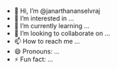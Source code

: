 - 👋 Hi, I’m @janarthananselvraj
- 👀 I’m interested in ...
- 🌱 I’m currently learning ...
- 💞️ I’m looking to collaborate on ...
- 📫 How to reach me ...
- 😄 Pronouns: ...
- ⚡ Fun fact: ...

<!---
janarthananselvraj/janarthananselvraj is a ✨ special ✨ repository because its `README.md` (this file) appears on your GitHub profile.
You can click the Preview link to take a look at your changes.
--->
